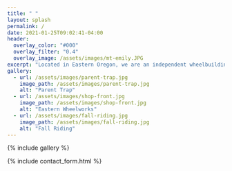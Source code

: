 ```yaml
---
title: " "
layout: splash
permalink: /
date: 2021-01-25T09:02:41-04:00
header:
  overlay_color: "#000"
  overlay_filter: "0.4"
  overlay_image: /assets/images/mt-emily.JPG
excerpt: "Located in Eastern Oregon, we are an independent wheelbuilding and bicycle servicing shop."
gallery:
  - url: /assets/images/parent-trap.jpg
    image_path: /assets/images/parent-trap.jpg
    alt: "Parent Trap"
  - url: /assets/images/shop-front.jpg
    image_path: /assets/images/shop-front.jpg
    alt: "Eastern Wheelworks"
  - url: /assets/images/fall-riding.jpg
    image_path: /assets/images/fall-riding.jpg
    alt: "Fall Riding"
---
```


{% include gallery %}


{% include contact_form.html %}
